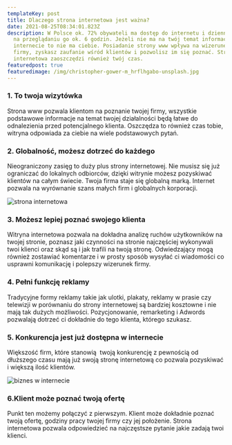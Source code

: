 ```yaml
---
templateKey: post
title: Dlaczego strona internetowa jest ważna?
date: 2021-08-25T08:34:01.823Z
description: W Polsce ok. 72% obywateli ma dostęp do internetu i dziennie spędza
  na przeglądaniu go ok. 6 godzin. Jeżeli nie ma na twój temat informacji w
  internecie to nie ma ciebie. Posiadanie strony www wpływa na wizerunek twojej
  firmy, zyskasz zaufanie wśród klientów i pozwolisz im się poznać. Strona
  internetowa zaoszczędzi również twój czas.
featuredpost: true
featuredimage: /img/christopher-gower-m_hrflhgabo-unsplash.jpg
---
```

### 1. To twoja wizytówka

Strona www pozwala klientom na poznanie twojej firmy, wszystkie podstawowe informacje na temat twojej działalności będą łatwe do odnalezienia przed potencjalnego klienta. Oszczędza to również czas tobie, witryna odpowiada za ciebie na wiele podstawowych pytań.

### 2. Globalność, możesz dotrzeć do każdego

Nieograniczony zasięg to duży plus strony internetowej. Nie musisz się już ograniczać do lokalnych odbiorców, dzięki witrynie możesz pozyskiwać klientów na całym świecie. Twoja firma staje się globalną marką. Internet pozwala na wyrównanie szans małych firm i globalnych korporacji.

![strona internetowa](/img/christina-wocintechchat-com-r_w_9d-53lw-unsplash.jpg "strona internetowa")

### 3. Możesz lepiej poznać swojego klienta

Witryna internetowa pozwala na dokładna analizę ruchów użytkowników na twojej stronie, poznasz jaki czynności na stronie najczęściej wykonywali twoi klienci oraz skąd są i jak trafili na twoją stronę. Odwiedzający mogą również zostawiać komentarze i w prosty sposób wysyłać ci wiadomości co usprawni komunikację i polepszy wizerunek firmy.

### 4. Pełni funkcję reklamy

Tradycyjne formy reklamy takie jak ulotki, plakaty, reklamy w prasie czy telewizji w porównaniu do strony internetowej są bardziej kosztowne i nie mają tak dużych możliwości. Pozycjonowanie, remarketing i Adwords pozwalają dotrzeć ci dokładnie do tego klienta, którego szukasz.

### 5. Konkurencja jest już dostępna w internecie

Większość firm, które stanowią  twoją konkurencję z pewnością od dłuższego czasu mają już swoją stronę internetową co pozwala pozyskiwać i większą ilość klientów.

![biznes w internecie](/img/pasted-image-0.png "biznes w internecie")

### 6.Klient może poznać twoją ofertę

Punkt ten możemy połączyć z pierwszym. Klient może dokładnie poznać twoją ofertę, godziny pracy twojej firmy czy jej położenie. Strona internetowa pozwala odpowiedzieć na najczęstsze pytanie jakie zadają twoi klienci.